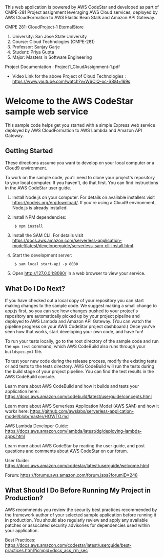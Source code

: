 
This web application is powered by AWS CodeStar and developed as part of CMPE-281 Project assignment leveraging AWS Cloud services, deployed by AWS CloudFormation to AWS Elastic Bean Stalk and Amazon API Gateway.

CMPE 281: CloudProject-1 EternalStore

1. University: San Jose State University
2. Course: Cloud Technologies (CMPE-281)
3. Professor: Sanjay Garje
4. Student: Priya Gupta
5. Major: Masters in Software Engineering

Project Documentation : Project1_CloudAssignment-1.pdf

* Video Link for the above Project of Cloud Technologies : 
  https://www.youtube.com/watch?v=W6ClQ-oc-S8&t=169s


Welcome to the AWS CodeStar sample web service
==============================================

This sample code helps get you started with a simple Express web service
deployed by AWS CloudFormation to AWS Lambda and Amazon API Gateway.


    
Getting Started
---------------

These directions assume you want to develop on your local computer or a Cloud9 environment.

To work on the sample code, you'll need to clone your project's repository to your
local computer. If you haven't, do that first. You can find instructions in the
AWS CodeStar user guide.

1. Install Node.js on your computer.  For details on available installers visit
   https://nodejs.org/en/download/. If you're using a Cloud9 environment, Node.js is already installed.

2. Install NPM dependencies:

        $ npm install
        
3. Install the SAM CLI. For details visit 
https://docs.aws.amazon.com/serverless-application-model/latest/developerguide/serverless-sam-cli-install.html.

4. Start the development server:

        $ sam local start-api -p 8080

5. Open http://127.0.0.1:8080/ in a web browser to view your service.

What Do I Do Next?
------------------

If you have checked out a local copy of your repository you can start making
changes to the sample code.  We suggest making a small change to app.js first,
so you can see how changes pushed to your project's repository are automatically
picked up by your project pipeline and deployed to AWS Lambda and Amazon API Gateway.
(You can watch the pipeline progress on your AWS CodeStar project dashboard.)
Once you've seen how that works, start developing your own code, and have fun!

To run your tests locally, go to the root directory of the
sample code and run the `npm test` command, which
AWS CodeBuild also runs through your `buildspec.yml` file.

To test your new code during the release process, modify the existing tests or
add tests to the tests directory. AWS CodeBuild will run the tests during the
build stage of your project pipeline. You can find the test results
in the AWS CodeBuild console.

Learn more about AWS CodeBuild and how it builds and tests your application here:
https://docs.aws.amazon.com/codebuild/latest/userguide/concepts.html

Learn more about AWS Serverless Application Model (AWS SAM) and how it works here:
https://github.com/awslabs/serverless-application-model/blob/master/HOWTO.md

AWS Lambda Developer Guide:
https://docs.aws.amazon.com/lambda/latest/dg/deploying-lambda-apps.html

Learn more about AWS CodeStar by reading the user guide, and post questions and
comments about AWS CodeStar on our forum.

User Guide: https://docs.aws.amazon.com/codestar/latest/userguide/welcome.html

Forum: https://forums.aws.amazon.com/forum.jspa?forumID=248

What Should I Do Before Running My Project in Production?
------------------

AWS recommends you review the security best practices recommended by the framework
author of your selected sample application before running it in production. You
should also regularly review and apply any available patches or associated security
advisories for dependencies used within your application.

Best Practices: https://docs.aws.amazon.com/codestar/latest/userguide/best-practices.html?icmpid=docs_acs_rm_sec
